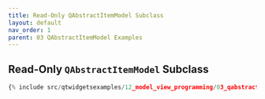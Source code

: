 ```yaml
---
title: Read-Only QAbstractItemModel Subclass
layout: default
nav_order: 1
parent: 03 QAbstractItemModel Examples
---
```


## Read-Only `QAbstractItemModel` Subclass

```python
{% include src/qtwidgetsexamples/12_model_view_programming/03_qabstractitemmodel/01_item_model.py %}
```


